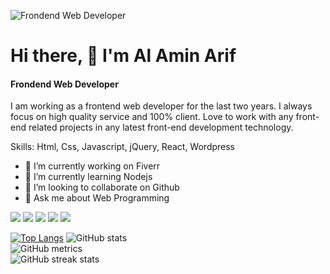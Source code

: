 ![Frondend Web Developer](https://scontent.fcgp17-1.fna.fbcdn.net/v/t39.30808-6/273506141_1298190954015149_68827113222251536_n.png?_nc_cat=104&ccb=1-5&_nc_sid=e3f864&_nc_eui2=AeHkTTsL6IOotYA37IpxasIKAbseV4G88UMBux5XgbzxQzCHR4mBzFVLhFyi3yd6_add_uR6Go1wbG3thnqlfz41&_nc_ohc=aPo6UMOzXEcAX-2xGEM&tn=P8d7g5s3So5aqy-F&_nc_ht=scontent.fcgp17-1.fna&oh=00_AT9iLhXtOMJ8qWB0PHXVSPcKwiCrwBEWA_FKAPE9dmeVEg&oe=623455B6)
# Hi there, 👋 I'm Al Amin Arif
#### Frondend Web Developer

I am working as a frontend web developer for the last two years. I always focus on high quality service and 100% client. Love to work with any front-end related projects in any latest front-end development technology.

Skills: Html, Css, Javascript, jQuery, React, Wordpress

- 🔭 I’m currently working on Fiverr 
- 🌱 I’m currently learning Nodejs 
- 👯 I’m looking to collaborate on Github 
- 💬 Ask me about Web Programming 

[![](https://img.shields.io/badge/github-blue?style=for-the-badge)](https://github.com/alaminarif)
[![](https://img.shields.io/badge/linkedin-blue?style=for-the-badge)](https://www.linkedin.com/in/alamin-arif/)
[![](https://img.shields.io/badge/instagram-blue?style=for-the-badge)](https://www.instagram.com/alamin__arif/)
[![](https://img.shields.io/badge/facebook-blue?style=for-the-badge)](https://www.facebook.com/alaminarif231)
[![](https://img.shields.io/badge/twitter-blue?style=for-the-badge)](https://twitter.com/alamin__arif)

 [![Top Langs](https://github-readme-stats.vercel.app/api/top-langs/?username=alaminarif)](https://github.com/anuraghazra/github-readme-stats)
![GitHub stats](https://github-readme-stats.vercel.app/api?username=alaminarif&show_icons=true)  
![GitHub metrics](https://metrics.lecoq.io/alaminarif)  
![GitHub streak stats](https://github-readme-streak-stats.herokuapp.com/?user=alaminarif) 

